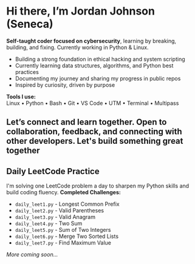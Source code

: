 
# Hi there, I’m Jordan Johnson (Seneca)

**Self-taught coder focused on cybersecurity**, learning by breaking, building, and fixing. 
Currently working in Python & Linux.

- Building a strong foundation in ethical hacking and system scripting
- Currently learning data structures, algorithms, and Python best practices 
- Documenting my journey and sharing my progress in public repos  
- Inspired by curiosity, driven by purpose  

**Tools I use:**  
Linux • Python • Bash • Git • VS Code • UTM • Terminal • Multipass

Let’s connect and learn together. Open to collaboration, feedback, and connecting with other developers. Let's build something great together
---
## Daily LeetCode Practice
I'm solving one LeetCode problem a day to sharpen my Python skills and build coding fluency.
**Completed Challenges:**
- `daily_leet1.py` - Longest Common Prefix
- `daily_leet2.py` - Valid Parentheses
- `daily_leet3.py` - Valid Anagram
- `daily_leet4.py` - Two Sum
- `daily_leet5.py` - Sum of Two Integers
- `daily_leet6.py` - Merge Two Sorted Lists
- `daily_leet7.py` - Find Maximum Value

*More coming soon...*
